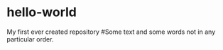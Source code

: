 # hello-world
My first ever created repository
#Some text and some words not in any particular order.
